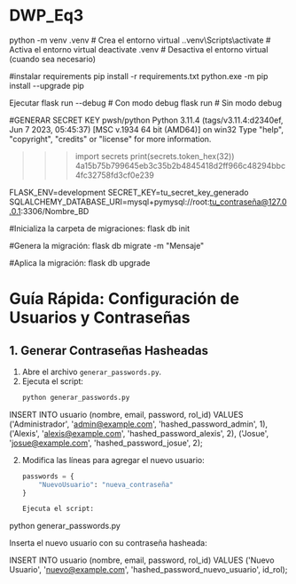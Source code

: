 # DWP_Eq3
 
python -m venv .venv       # Crea el entorno virtual
.\.venv\Scripts\activate   # Activa el entorno virtual
deactivate .venv           # Desactiva el entorno virtual (cuando sea necesario)
 

  #instalar requirements
  pip install -r requirements.txt 
  python.exe -m pip install --upgrade pip  


Ejecutar
flask run --debug   # Con modo debug
flask run           # Sin modo debug

  
  #GENERAR SECRET KEY
   pwsh/python
Python 3.11.4 (tags/v3.11.4:d2340ef, Jun  7 2023, 05:45:37) [MSC v.1934 64 bit (AMD64)] on win32
Type "help", "copyright", "credits" or "license" for more information.
>>> import secrets
>>> print(secrets.token_hex(32))
4a15b75b799645eb3c35b2b4845418d2ff966c48294bbc4fc32758fd3cf0e239



FLASK_ENV=development
SECRET_KEY=tu_secret_key_generado
SQLALCHEMY_DATABASE_URI=mysql+pymysql://root:tu_contraseña@127.0.0.1:3306/Nombre_BD


#Inicializa la carpeta de migraciones:
flask db init

#Genera la migración:
flask db migrate -m "Mensaje"

#Aplica la migración:
flask db upgrade

# Guía Rápida: Configuración de Usuarios y Contraseñas

## 1. Generar Contraseñas Hasheadas
1. Abre el archivo `generar_passwords.py`.
2. Ejecuta el script:
   ```bash
   python generar_passwords.py

INSERT INTO usuario (nombre, email, password, rol_id) VALUES
('Administrador', 'admin@example.com', 'hashed_password_admin', 1),
('Alexis', 'alexis@example.com', 'hashed_password_alexis', 2),
('Josue', 'josue@example.com', 'hashed_password_josue', 2);


2. Modifica las líneas para agregar el nuevo usuario:
   ```python
   passwords = {
       "NuevoUsuario": "nueva_contraseña"
   }
   
   Ejecuta el script:

python generar_passwords.py

Inserta el nuevo usuario con su contraseña hasheada:

INSERT INTO usuario (nombre, email, password, rol_id) VALUES
('Nuevo Usuario', 'nuevo@example.com', 'hashed_password_nuevo_usuario', id_rol);